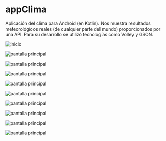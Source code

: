 # appClima
Aplicación del clima para Android (en Kotlin). Nos muestra resultados meteorológicos reales (de cualquier parte del mundo) proporcionados por una API.
Para su desarrollo se utilizó tecnologías como Volley y GSON.



![inicio](https://k62.kn3.net/taringa/5/9/3/B/9/3/maxisandoval37/C8F.jpg)

![pantalla principal](https://k62.kn3.net/taringa/7/5/3/2/7/4/maxisandoval37/F97.jpg)

![pantalla principal](https://k62.kn3.net/taringa/F/1/8/E/8/0/maxisandoval37/8A3.jpg)

![pantalla principal](https://k62.kn3.net/taringa/3/0/5/3/1/E/maxisandoval37/5DC.jpg)

![pantalla principal](https://k62.kn3.net/taringa/3/5/C/9/5/E/maxisandoval37/2E5.jpg)

![pantalla principal](https://k62.kn3.net/taringa/A/5/A/9/3/B/maxisandoval37/022.jpg)

![pantalla principal](https://k62.kn3.net/taringa/3/9/A/7/E/2/maxisandoval37/7BA.jpg)

![pantalla principal](https://k62.kn3.net/taringa/9/F/6/1/E/3/maxisandoval37/1D8.jpg)

![pantalla principal](https://k62.kn3.net/taringa/C/0/A/D/B/A/maxisandoval37/FE5.jpg)

![pantalla principal](https://k62.kn3.net/taringa/F/A/1/3/5/0/maxisandoval37/28D.jpg)
